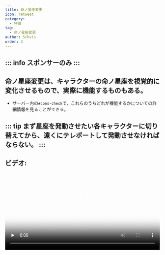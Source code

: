 ```yaml
---
title: 命ノ星座変更
icon: retweet
category:
  - 特徴
tag:
  - 命ノ星座変更
author: Schvis
order: 3
---
```

::: info スポンサーのみ
:::
---
## 命ノ星座変更は、キャラクターの命ノ星座を視覚的に変化させるもので、実際に機能するものもある。
- サーバー内の`#⁠cons-check`で、これらのうちどれが機能するかについての詳細情報を見ることができる。

::: tip まず星座を発動させたい各キャラクターに切り替えてから、遠くにテレポートして発動させなければならない。
:::
---
## ビデオ:

<video controls preload="none" width="100%" poster="https://nextcloud.atruicardona.xyz/s/kzizWdRXjmnDL8G/preview"><source src="https://nextcloud.atruicardona.xyz/s/kzizWdRXjmnDL8G/download" type="video/mp4"></video>

